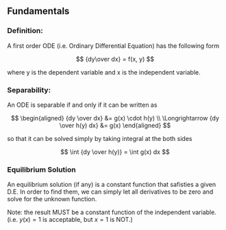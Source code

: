 ## Fundamentals

### Definition:

A first order ODE (i.e. Ordinary Differential Equation) has the following form

$$
{dy\over dx} = f(x, y)
$$

where y is the dependent variable and x is the independent variable.

### Separability:

An ODE is separable if and only if it can be written as

$$
\begin{aligned}
{dy \over dx} &= g(x) \cdot h(y) \\
\Longrightarrow {dy \over h(y) dx} &= g(x)
\end{aligned}
$$

so that it can be solved simply by taking integral at the both sides

$$
\int {dy \over h(y)}  = \int g(x) dx
$$

### Equilibrium Solution

An equilibrium solution (if any) is a constant function that safisties a given D.E. In order to find them, we can simply let all derivatives to be zero and solve for the unknown function.

Note: the result MUST be a constant function of the independent variable. (i.e. $y(x) = 1$ is acceptable, but $x = 1$ is NOT.)

